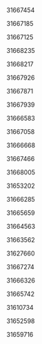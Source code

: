 31667454

31667185

31667125

31668235

31668217

31667926

31667871

31667939

31666583

31667058

31666668

31667466

31668005

31653202

31666285

31665659

31664563

31663562

31627660

31667274

31666326

31665742

31610734

31652598

31659716

